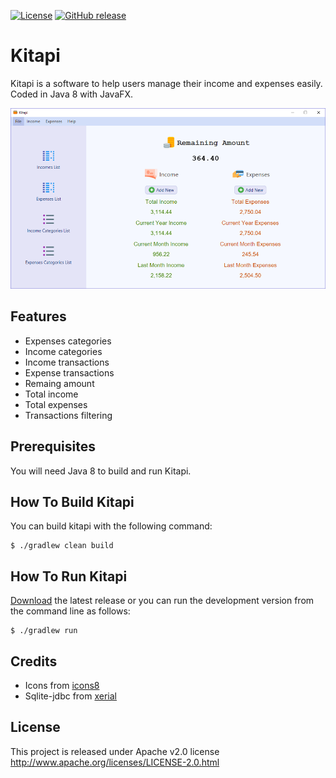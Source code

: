 [![License](https://img.shields.io/badge/License-Apache%202.0-blue.svg)](https://opensource.org/licenses/Apache-2.0)
[![GitHub release](https://img.shields.io/github/release/kalodiodev/kitapi.svg)](https://github.com/kalodiodev/kitapi/releases/latest)

# Kitapi

Kitapi is a software to help users manage their income and expenses easily. Coded in Java 8 with JavaFX.

[![Kitapi](./assets/Kitapi.png)]()

## Features
- Expenses categories
- Income categories
- Income transactions
- Expense transactions
- Remaing amount
- Total income
- Total expenses
- Transactions filtering


## Prerequisites

You will need Java 8 to build and run Kitapi.

## How To Build Kitapi

You can build kitapi with the following command:
~~~
$ ./gradlew clean build
~~~

## How To Run Kitapi

[Download](https://github.com/kalodiodev/kitapi/releases) the latest release or you can run the development version from the command line as follows:
~~~
$ ./gradlew run
~~~

## Credits
- Icons from [icons8](https://icons8.com)
- Sqlite-jdbc from [xerial](https://github.com/xerial/sqlite-jdbc)

## License
This project is released under Apache v2.0 license http://www.apache.org/licenses/LICENSE-2.0.html
